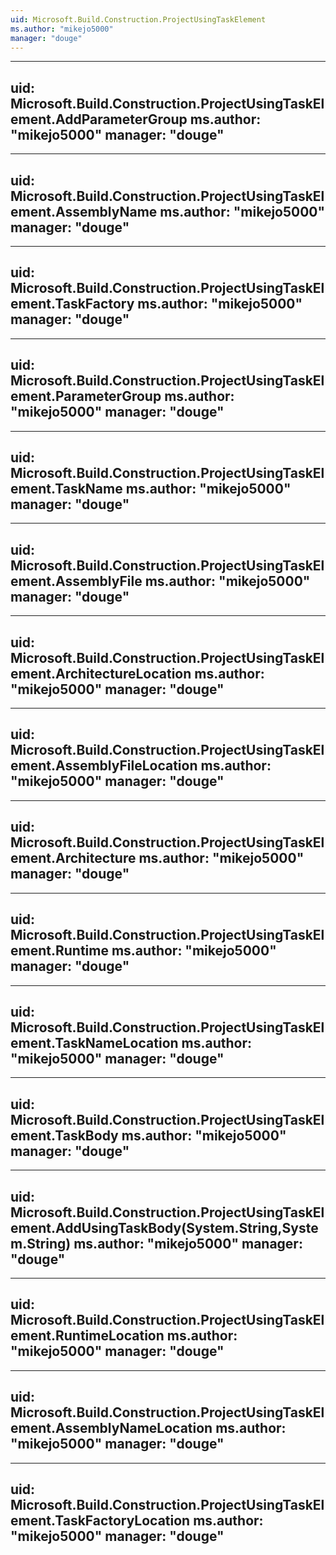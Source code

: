 ```yaml
---
uid: Microsoft.Build.Construction.ProjectUsingTaskElement
ms.author: "mikejo5000"
manager: "douge"
---
```


---
uid: Microsoft.Build.Construction.ProjectUsingTaskElement.AddParameterGroup
ms.author: "mikejo5000"
manager: "douge"
---

---
uid: Microsoft.Build.Construction.ProjectUsingTaskElement.AssemblyName
ms.author: "mikejo5000"
manager: "douge"
---

---
uid: Microsoft.Build.Construction.ProjectUsingTaskElement.TaskFactory
ms.author: "mikejo5000"
manager: "douge"
---

---
uid: Microsoft.Build.Construction.ProjectUsingTaskElement.ParameterGroup
ms.author: "mikejo5000"
manager: "douge"
---

---
uid: Microsoft.Build.Construction.ProjectUsingTaskElement.TaskName
ms.author: "mikejo5000"
manager: "douge"
---

---
uid: Microsoft.Build.Construction.ProjectUsingTaskElement.AssemblyFile
ms.author: "mikejo5000"
manager: "douge"
---

---
uid: Microsoft.Build.Construction.ProjectUsingTaskElement.ArchitectureLocation
ms.author: "mikejo5000"
manager: "douge"
---

---
uid: Microsoft.Build.Construction.ProjectUsingTaskElement.AssemblyFileLocation
ms.author: "mikejo5000"
manager: "douge"
---

---
uid: Microsoft.Build.Construction.ProjectUsingTaskElement.Architecture
ms.author: "mikejo5000"
manager: "douge"
---

---
uid: Microsoft.Build.Construction.ProjectUsingTaskElement.Runtime
ms.author: "mikejo5000"
manager: "douge"
---

---
uid: Microsoft.Build.Construction.ProjectUsingTaskElement.TaskNameLocation
ms.author: "mikejo5000"
manager: "douge"
---

---
uid: Microsoft.Build.Construction.ProjectUsingTaskElement.TaskBody
ms.author: "mikejo5000"
manager: "douge"
---

---
uid: Microsoft.Build.Construction.ProjectUsingTaskElement.AddUsingTaskBody(System.String,System.String)
ms.author: "mikejo5000"
manager: "douge"
---

---
uid: Microsoft.Build.Construction.ProjectUsingTaskElement.RuntimeLocation
ms.author: "mikejo5000"
manager: "douge"
---

---
uid: Microsoft.Build.Construction.ProjectUsingTaskElement.AssemblyNameLocation
ms.author: "mikejo5000"
manager: "douge"
---

---
uid: Microsoft.Build.Construction.ProjectUsingTaskElement.TaskFactoryLocation
ms.author: "mikejo5000"
manager: "douge"
---
